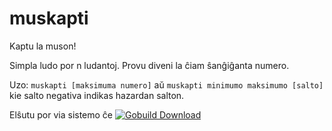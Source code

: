 muskapti
========
Kaptu la muson!

Simpla ludo por n ludantoj. Provu diveni la ĉiam ŝanĝiĝanta numero.

Uzo: `muskapti [maksimuma numero]` aŭ `muskapti minimumo maksimumo [salto]` kie salto negativa indikas hazardan salton.

Elŝutu por via sistemo ĉe [![Gobuild Download](http://gobuild.io/badge/github.com/LaPingvino/muskapti/downloads.svg)](http://gobuild.io/github.com/LaPingvino/muskapti)
